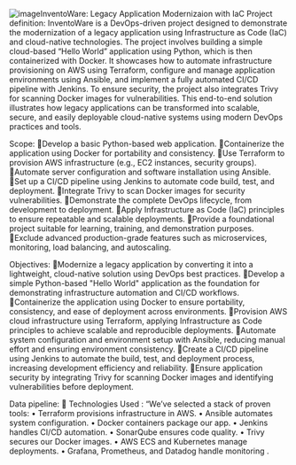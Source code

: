 ![image](https://github.com/user-attachments/assets/5bd7c1a3-d54c-4a66-ae31-34ac02e205b2)InventoWare: Legacy Application Modernizaion with IaC
Project definition:
InventoWare is a DevOps-driven project designed to demonstrate the modernization of a legacy application using Infrastructure as Code (IaC) and cloud-native technologies. The project involves building a simple cloud-based “Hello World” application using Python, which is then containerized with Docker. It showcases how to automate infrastructure provisioning on AWS using Terraform, configure and manage application environments using Ansible, and implement a fully automated CI/CD pipeline with Jenkins. To ensure security, the project also integrates Trivy for scanning Docker images for vulnerabilities. This end-to-end solution illustrates how legacy applications can be transformed into scalable, secure, and easily deployable cloud-native systems using modern DevOps practices and tools.

Scope:
Develop a basic Python-based web application.
Containerize the application using Docker for portability and consistency.
Use Terraform to provision AWS infrastructure (e.g., EC2 instances, security groups).
Automate server configuration and software installation using Ansible.
Set up a CI/CD pipeline using Jenkins to automate code build, test, and deployment.
Integrate Trivy to scan Docker images for security vulnerabilities.
Demonstrate the complete DevOps lifecycle, from development to deployment.
Apply Infrastructure as Code (IaC) principles to ensure repeatable and scalable deployments.
Provide a foundational project suitable for learning, training, and demonstration purposes.
Exclude advanced production-grade features such as microservices, monitoring, load balancing, and autoscaling.

Objectives:
Modernize a legacy application by converting it into a lightweight, cloud-native solution using DevOps best practices.
Develop a simple Python-based "Hello World" application as the foundation for demonstrating infrastructure automation and CI/CD workflows.
Containerize the application using Docker to ensure portability, consistency, and ease of deployment across environments.
Provision AWS cloud infrastructure using Terraform, applying Infrastructure as Code principles to achieve scalable and reproducible deployments.
Automate system configuration and environment setup with Ansible, reducing manual effort and ensuring environment consistency.
Create a CI/CD pipeline using Jenkins to automate the build, test, and deployment process, increasing development efficiency and reliability.
Ensure application security by integrating Trivy for scanning Docker images and identifying vulnerabilities before deployment.

Data pipeline:
 Technologies Used :
“We’ve selected a stack of proven tools: 
• Terraform provisions infrastructure in AWS. 
• Ansible automates system configuration. 
• Docker containers package our app. 
• Jenkins handles CI/CD automation. 
• SonarQube ensures code quality. 
• Trivy secures our Docker images. 
• AWS ECS and Kubernetes manage deployments. 
• Grafana, Prometheus, and Datadog handle monitoring
.

